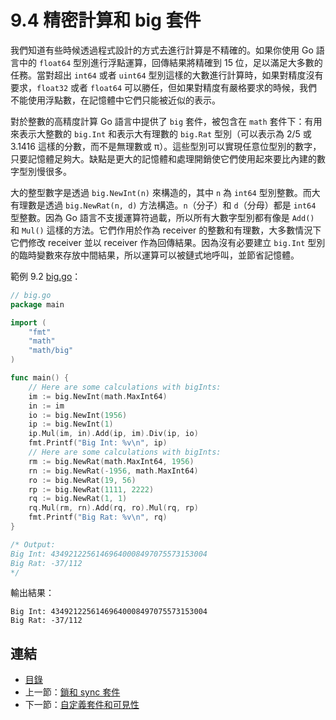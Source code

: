 # 9.4 精密計算和 big 套件

我們知道有些時候透過程式設計的方式去進行計算是不精確的。如果你使用 Go 語言中的 `float64` 型別進行浮點運算，回傳結果將精確到 15 位，足以滿足大多數的任務。當對超出 `int64` 或者 `uint64` 型別這樣的大數進行計算時，如果對精度沒有要求，`float32` 或者 `float64` 可以勝任，但如果對精度有嚴格要求的時候，我們不能使用浮點數，在記憶體中它們只能被近似的表示。

對於整數的高精度計算 Go 語言中提供了 `big` 套件，被包含在 `math` 套件下：有用來表示大整數的 `big.Int` 和表示大有理數的 `big.Rat` 型別（可以表示為 2/5 或 3.1416 這樣的分數，而不是無理數或 π）。這些型別可以實現任意位型別的數字，只要記憶體足夠大。缺點是更大的記憶體和處理開銷使它們使用起來要比內建的數字型別慢很多。

大的整型數字是透過 `big.NewInt(n)` 來構造的，其中 `n` 為 `int64` 型別整數。而大有理數是透過 `big.NewRat(n, d)` 方法構造。`n`（分子）和 `d`（分母）都是 `int64` 型整數。因為 Go 語言不支援運算符過載，所以所有大數字型別都有像是 `Add()` 和 `Mul()` 這樣的方法。它們作用於作為 receiver 的整數和有理數，大多數情況下它們修改 receiver 並以 receiver 作為回傳結果。因為沒有必要建立 `big.Int` 型別的臨時變數來存放中間結果，所以運算可以被鏈式地呼叫，並節省記憶體。

範例 9.2 [big.go](examples/chapter_9/big.go)：

``` go
// big.go
package main

import (
	"fmt"
	"math"
	"math/big"
)

func main() {
	// Here are some calculations with bigInts:
	im := big.NewInt(math.MaxInt64)
	in := im
	io := big.NewInt(1956)
	ip := big.NewInt(1)
	ip.Mul(im, in).Add(ip, im).Div(ip, io)
	fmt.Printf("Big Int: %v\n", ip)
	// Here are some calculations with bigInts:
	rm := big.NewRat(math.MaxInt64, 1956)
	rn := big.NewRat(-1956, math.MaxInt64)
	ro := big.NewRat(19, 56)
	rp := big.NewRat(1111, 2222)
	rq := big.NewRat(1, 1)
	rq.Mul(rm, rn).Add(rq, ro).Mul(rq, rp)
	fmt.Printf("Big Rat: %v\n", rq)
}

/* Output:
Big Int: 43492122561469640008497075573153004
Big Rat: -37/112
*/
```

輸出結果：

	Big Int: 43492122561469640008497075573153004
	Big Rat: -37/112

## 連結

- [目錄](directory.md)
- 上一節：[鎖和 sync 套件](09.3.md)
- 下一節：[自定義套件和可見性](09.5.md)
